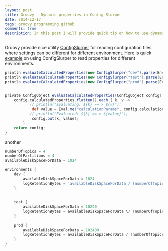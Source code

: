 ```yaml
---
layout: post
title: Groovy - Dynamic properties in Config Slurper
date: 2014-12-17
tags: groovy programming github
comments: true
description: In this post I will provide quick tip on how to use dynamic properties in groovy config slurper.
---
```


Groovy provide nice utility [ConfigSlurper](http://groovy.codehaus.org/ConfigSlurper) for reading configuration files 
where settings can be different for different environment. Here is quick
[example](http://groovy.codehaus.org/ConfigSlurper#ConfigSlurper-Special"environments"Configuration) on using ConfigSlurper to read
properties for different environments.

```groovy
println evaluateCalculatedProperties(new ConfigSlurper("dev").parse(EnvironmentConfigDynamic.class)).logRetentionBytes
println evaluateCalculatedProperties(new ConfigSlurper("test").parse(EnvironmentConfigDynamic.class)).logRetentionBytes
println evaluateCalculatedProperties(new ConfigSlurper("prod").parse(EnvironmentConfigDynamic.class)).logRetentionBytes


private ConfigObject evaluateCalculatedProperties(ConfigObject config) {
    config.calculatedProperties.flatten().each { k, v ->
           // println("Evaluating: ${k} == > ${v}");
            def value = Eval.me("calculationParams", config.calculationParams, v.toString());
           // println("Evaluated: ${k} == > ${value}");
            config.put(k, value);
        }
    return config;
}
```

another

```groovy
numberOfTopics = 4
numberOfPartitions = 4
availableDiskSpaceForData = 1024

environments {
    dev {
        availableDiskSpaceForData = 1024
        logRetentionBytes = 'availableDiskSpaceForData / (numberOfTopics * numberOfPartitions)'
    }
    
    
    test {
        availableDiskSpaceForData = 10240
        logRetentionBytes = availableDiskSpaceForData \/ (numberOfTopics * numberOfPartitions)
    }
    
    prod {
        availableDiskSpaceForData = 102400
        logRetentionBytes = availableDiskSpaceForData / (numberOfTopics * numberOfPartitions)
    }
}
```

